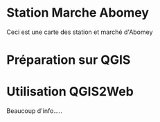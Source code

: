 # Station Marche Abomey
Ceci est une carte des station et marché d'Abomey

# Préparation sur QGIS
# Utilisation QGIS2Web
Beaucoup d'info.....
